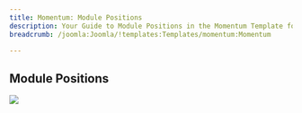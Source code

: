 ```yaml
---
title: Momentum: Module Positions
description: Your Guide to Module Positions in the Momentum Template for Joomla
breadcrumb: /joomla:Joomla/!templates:Templates/momentum:Momentum

---
```


Module Positions
-----

![][positions]

[positions]: assets/positions.jpg